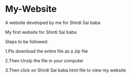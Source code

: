 # My-Website
A website developed by me for Shirdi Sai baba

My first website for Shirdi Sai baba

Steps to be followed:

1.Pls download the entire file as a zip file

2.Then Unzip the file in your computer

3.Then click on Shirdi Sai baba.html file to view my website



